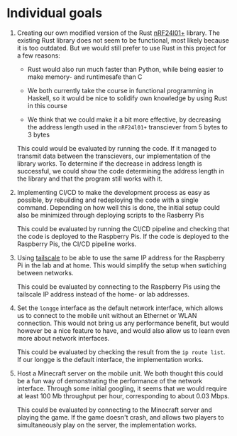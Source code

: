 # Individual goals

<!--
A description of the functionality that you intend to implement.
- A motivation for its value and relevance to LongGé.
- How you intend to implement it.
- How it shall be evaluated.
-->

1. Creating our own modified version of the Rust [nRF24l01+](https://crates.io/crates/nrf24l01) library. The existing Rust library does not seem to be functional, most likely because it is too outdated. But we would still prefer to use Rust in this project for a few reasons:

   - Rust would also run much faster than Python, while being easier to make memory- and runtimesafe than C

   - We both currently take the course in functional programming in Haskell, so it would be nice to solidify own knowledge by using Rust in this course

   - We think that we could make it a bit more effective, by decreasing the address length used in the `nRF24l01+` transciever from 5 bytes to 3 bytes

   This could would be evaluated by running the code. If it managed to transmit data between the transcievers, our implementation of the library works. To determine if the decrease in address length is successful, we could show the code determining the address length in the library and that the program still works with it.

2. Implementing CI/CD to make the development process as easy as possible, by rebuilding and redeploying the code with a single command. Depending on how well this is done, the initial setup could also be minimized through deploying scripts to the Rasberry Pis

   This could be evaluated by running the CI/CD pipeline and checking that the code is deployed to the Raspberry Pis. If the code is deployed to the Raspberry Pis, the CI/CD pipeline works.

   <!-- TODO: Determining how to "minimize" the setup -->

3. Using [tailscale](https://tailscale.com/) to be able to use the same IP address for the Raspberry Pi in the lab and at home. This would simplify the setup when swtiching between networks.

   This could be evaluated by connecting to the Raspberry Pis using the tailscale IP address instead of the home- or lab addresses.

4. Set the `longge` interface as the default network interface, which allows us to connect to the mobile unit without an Ethernet or WLAN connection. This would not bring us any performance benefit, but would however be a nice feature to have, and would also allow us to learn even more about network interfaces.

   This could be evaluated by checking the result from the `ip route list`. If our longge is the default interface, the implementation works.

5. Host a Minecraft server on the mobile unit. We both thought this could be a fun way of demonstrating the performance of the network interface. Through some initial googling, it seems that we would require at least 100 Mb throughput per hour, corresponding to about 0.03 Mbps.

   This could be evaluated by connecting to the Minecraft server and playing the game. If the game doesn't crash, and allows two players to simultaneously play on the server, the implementation works.
